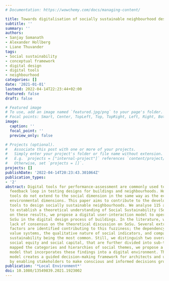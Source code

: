```yaml
---
# Documentation: https://wowchemy.com/docs/managing-content/

title: Towards digitalisation of socially sustainable neighbourhood design
subtitle: ''
summary: ''
authors:
- Sanjay Somanath
- Alexander Hollberg
- Liane Thuvander
tags:
- Social sustainability
- conceptual framework
- digital design
- digital tools
- neighbourhood
categories: []
date: '2021-01-01'
lastmod: 2022-04-14T22:23:44+02:00
featured: false
draft: false

# Featured image
# To use, add an image named `featured.jpg/png` to your page's folder.
# Focal points: Smart, Center, TopLeft, Top, TopRight, Left, Right, BottomLeft, Bottom, BottomRight.
image:
  caption: ''
  focal_point: ''
  preview_only: false

# Projects (optional).
#   Associate this post with one or more of your projects.
#   Simply enter your project's folder or file name without extension.
#   E.g. `projects = ["internal-project"]` references `content/project/deep-learning/index.md`.
#   Otherwise, set `projects = []`.
projects: []
publishDate: '2022-04-14T20:23:43.301064Z'
publication_types:
- '2'
abstract: Digital tools for performance-assessment are commonly used to shorten the
  feedback loop in testing designs for buildings and neighbourhoods. However, these
  tools do not extend to the social dimension in the same way as the economic and
  environmental dimensions. This paper aims to contribute to the development of digital
  tools to design socially sustainable neighbourhoods. We analyse 115 academic articles
  to establish a theoretical understanding of Social Sustainability (SoSu). Based
  on these results, we propose a digital user-interaction model to operationalise
  SoSu in the digital design process of buildings. In the literature, we observe a
  lack of consensus on the theoretical discussion on SoSu. Several extrinsic and intrinsic
  factors are identified contributing to this fuzziness; the dependency on stakeholder
  value systems, the qualitative nature of social indicators, and comparison to environmental
  sustainability being the most common. Still, we distinguish two overarching categories,
  social equity and social capital, that are further divided into sub-themes. Having
  mapped the categories and hierarchies of social themes, we propose a user-interaction
  model that incorporates these findings into a digital environment. The user-interaction
  model creates a guided decision-making framework for architects and urban planners
  by enabling stakeholders to make conscious and informed decisions grounded in theory.
publication: '*Local Environment*'
doi: 10.1080/13549839.2021.1923002
---
```

